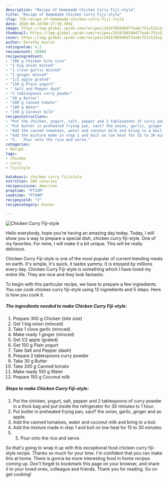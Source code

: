 ```yaml
---
description: "Recipe of Homemade Chicken Curry Fiji-style"
title: "Recipe of Homemade Chicken Curry Fiji-style"
slug: 739-recipe-of-homemade-chicken-curry-fiji-style
date: 2020-06-16T06:17:59.394Z
image: https://img-global.cpcdn.com/recipes/2916786598d77aa0/751x532cq70/chicken-curry-fiji-style-recipe-main-photo.jpg
thumbnail: https://img-global.cpcdn.com/recipes/2916786598d77aa0/751x532cq70/chicken-curry-fiji-style-recipe-main-photo.jpg
cover: https://img-global.cpcdn.com/recipes/2916786598d77aa0/751x532cq70/chicken-curry-fiji-style-recipe-main-photo.jpg
author: Dorothy Austin
ratingvalue: 4.3
reviewcount: 28900
recipeingredient:
- "300 g Chicken bite size"
- "1 big onion minced"
- "1 clove garlic minced"
- "1 ginger minced"
- "1/2 apple grated"
- "150 g Plain yogurt"
- " Salt and Pepper dash"
- "2 tablespoons curry powder"
- "30 g Butter"
- "200 g Canned tomato"
- "100 g Water"
- "150 g Coconut milk"
recipeinstructions:
- "Put the chicken, yogurt, salt, pepper and 2 tablespoons of curry powder in a thick bag and put inside the refrigerator for 30 minutes to 1 hour."
- "Put butter in preheated frying pan, saut? the onion, garlic, ginger and an apple."
- "Add the canned tomatoes, water and coconut milk and bring to a boil."
- "Add the mixture made in step 1 and boil on low heat for 15 to 30 minutes."
- "5.	Pour onto the rice and serve."
categories:
- Recipe
tags:
- chicken
- curry
- fijistyle

katakunci: chicken curry fijistyle 
nutrition: 289 calories
recipecuisine: American
preptime: "PT32M"
cooktime: "PT49M"
recipeyield: "3"
recipecategory: Dinner

---
```



![Chicken Curry Fiji-style](https://img-global.cpcdn.com/recipes/2916786598d77aa0/751x532cq70/chicken-curry-fiji-style-recipe-main-photo.jpg)

Hello everybody, hope you're having an amazing day today. Today, I will show you a way to prepare a special dish, chicken curry fiji-style. One of my favorites. For mine, I will make it a bit unique. This will be really delicious.



Chicken Curry Fiji-style is one of the most popular of current trending meals on earth. It's simple, it's quick, it tastes yummy. It is enjoyed by millions every day. Chicken Curry Fiji-style is something which I have loved my entire life. They are nice and they look fantastic.


To begin with this particular recipe, we have to prepare a few ingredients. You can cook chicken curry fiji-style using 12 ingredients and 5 steps. Here is how you cook it.

<!--inarticleads1-->

##### The ingredients needed to make Chicken Curry Fiji-style:

1. Prepare 300 g Chicken (bite size)
1. Get 1 big onion (minced)
1. Take 1 clove garlic (minced)
1. Make ready 1 ginger (minced)
1. Get 1/2 apple (grated)
1. Get 150 g Plain yogurt
1. Take  Salt and Pepper (dash)
1. Prepare 2 tablespoons curry powder
1. Take 30 g Butter
1. Take 200 g Canned tomato
1. Make ready 100 g Water
1. Prepare 150 g Coconut milk




<!--inarticleads2-->

##### Steps to make Chicken Curry Fiji-style:

1. Put the chicken, yogurt, salt, pepper and 2 tablespoons of curry powder in a thick bag and put inside the refrigerator for 30 minutes to 1 hour.
1. Put butter in preheated frying pan, saut? the onion, garlic, ginger and an apple.
1. Add the canned tomatoes, water and coconut milk and bring to a boil.
1. Add the mixture made in step 1 and boil on low heat for 15 to 30 minutes.
1. 5.	Pour onto the rice and serve.




So that's going to wrap it up with this exceptional food chicken curry fiji-style recipe. Thanks so much for your time. I'm confident that you can make this at home. There is gonna be more interesting food in home recipes coming up. Don't forget to bookmark this page on your browser, and share it to your loved ones, colleague and friends. Thank you for reading. Go on get cooking!
